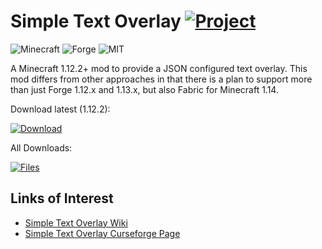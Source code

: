# Simple Text Overlay [![Project](http://cf.way2muchnoise.eu/full_321283_downloads.svg)](https://minecraft.curseforge.com/projects/321283)
![Minecraft](http://cf.way2muchnoise.eu/versions/For%20MC_321283_all.svg)
![Forge](https://img.shields.io/badge/Forge-14.23.4.2705+-green.svg?longCache=true&style=flat)
![MIT](https://img.shields.io/badge/license-MIT-blue.svg?longCache=true&style=flat)

A Minecraft 1.12.2+ mod to provide a JSON configured text overlay. This mod differs from other approaches in that there is a plan to support more than just Forge 1.12.x and 1.13.x, but also Fabric for Minecraft 1.14.

Download latest (1.12.2):

[![Download](https://curse.nikky.moe/api/img/321283?logo)](https://curse.nikky.moe/api/url/321283)

All Downloads:

[![Files](https://curse.nikky.moe/api/img/321283/files?logo)](https://minecraft.curseforge.com/projects/321283/files)

## Links of Interest

+ [Simple Text Overlay Wiki](https://github.com/wendall911/SimpleTextOverlay/wiki)
+ [Simple Text Overlay Curseforge Page](https://minecraft.curseforge.com/projects/simpletextoverlay)

